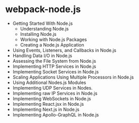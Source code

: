 # webpack-node.js
- Getting Started With Node.js
  - Understanding Node.js
  - Installing Node.js
  - Working with Node.js Packages
  - Creating a Node.js Application
- Using Events, Listeners, and Callbacks in Node.js
- Handling Data I/O in Node.js
- Assessing the File System from Node.js
- Implementing HTTP Services in Node.js
- Implementing Socket Services in Node.js
- Scaling Applications Using Multiple Processors in Node.js
- Using Additional Nodes.js Modules
- Implementing UDP Services in Nodes.
- Implementing raw IP Services in Node.js
- Implementing WebSockets in Node.js
- Implementing React.jsx in Node.js
- Implementing Next.js in Node.js
- Implementing Apollo-GraphQL in Node.js
